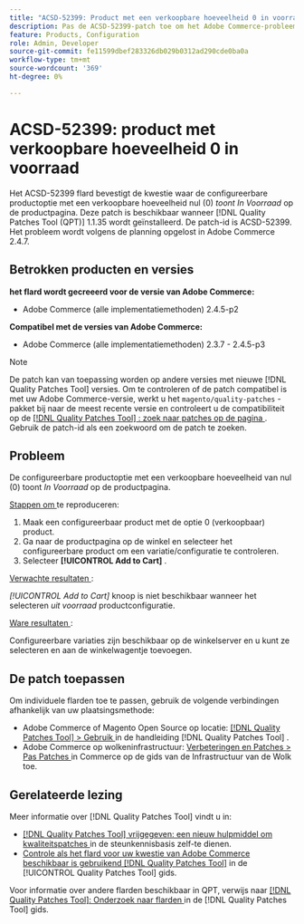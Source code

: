 ```yaml
---
title: "ACSD-52399: Product met een verkoopbare hoeveelheid 0 in voorraad"
description: Pas de ACSD-52399-patch toe om het Adobe Commerce-probleem op te lossen, waarbij de configureerbare productoptie met een verkoopbare hoeveelheid van 0 *In Stock* op de productpagina wordt weergegeven.
feature: Products, Configuration
role: Admin, Developer
source-git-commit: fe11599dbef283326db029b0312ad290cde0ba0a
workflow-type: tm+mt
source-wordcount: '369'
ht-degree: 0%

---
```


# ACSD-52399: product met verkoopbare hoeveelheid 0 in voorraad

Het ACSD-52399 flard bevestigt de kwestie waar de configureerbare productoptie met een verkoopbare hoeveelheid nul (0) *toont In Voorraad* op de productpagina. Deze patch is beschikbaar wanneer [!DNL Quality Patches Tool (QPT)] 1.1.35 wordt geïnstalleerd. De patch-id is ACSD-52399. Het probleem wordt volgens de planning opgelost in Adobe Commerce 2.4.7.

## Betrokken producten en versies

**het flard wordt gecreeerd voor de versie van Adobe Commerce:**

* Adobe Commerce (alle implementatiemethoden) 2.4.5-p2

**Compatibel met de versies van Adobe Commerce:**

* Adobe Commerce (alle implementatiemethoden) 2.3.7 - 2.4.5-p3

>[!NOTE]
>
>De patch kan van toepassing worden op andere versies met nieuwe [!DNL Quality Patches Tool] versies. Om te controleren of de patch compatibel is met uw Adobe Commerce-versie, werkt u het `magento/quality-patches` -pakket bij naar de meest recente versie en controleert u de compatibiliteit op de [[!DNL Quality Patches Tool] : zoek naar patches op de pagina ](https://experienceleague.adobe.com/tools/commerce-quality-patches/index.html) . Gebruik de patch-id als een zoekwoord om de patch te zoeken.

## Probleem

De configureerbare productoptie met een verkoopbare hoeveelheid van nul (0) toont *In Voorraad* op de productpagina.

<u> Stappen om </u> te reproduceren:

1. Maak een configureerbaar product met de optie 0 (verkoopbaar) product.
1. Ga naar de productpagina op de winkel en selecteer het configureerbare product om een variatie/configuratie te controleren.
1. Selecteer **[!UICONTROL Add to Cart]** .

<u> Verwachte resultaten </u>:

*[!UICONTROL Add to Cart]* knoop is niet beschikbaar wanneer het selecteren *uit voorraad* productconfiguratie.

<u> Ware resultaten </u>:

Configureerbare variaties zijn beschikbaar op de winkelserver en u kunt ze selecteren en aan de winkelwagentje toevoegen.

## De patch toepassen

Om individuele flarden toe te passen, gebruik de volgende verbindingen afhankelijk van uw plaatsingsmethode:

* Adobe Commerce of Magento Open Source op locatie: [[!DNL Quality Patches Tool]  > Gebruik ](/help/tools/quality-patches-tool/usage.md) in de handleiding [!DNL Quality Patches Tool] .
* Adobe Commerce op wolkeninfrastructuur: [ Verbeteringen en Patches > Pas Patches ](https://experienceleague.adobe.com/docs/commerce-cloud-service/user-guide/develop/upgrade/apply-patches.html) in Commerce op de gids van de Infrastructuur van de Wolk toe.

## Gerelateerde lezing

Meer informatie over [!DNL Quality Patches Tool] vindt u in:

* [[!DNL Quality Patches Tool]  vrijgegeven: een nieuw hulpmiddel om kwaliteitspatches ](https://experienceleague.adobe.com/en/docs/commerce-knowledge-base/kb/announcements/commerce-announcements/magento-quality-patches-released-new-tool-to-self-serve-quality-patches) in de steunkennisbasis zelf-te dienen.
* [ Controle als het flard voor uw kwestie van Adobe Commerce beschikbaar is gebruikend  [!DNL Quality Patches Tool]](/help/tools/quality-patches-tool/patches-available-in-qpt/check-patch-for-magento-issue-with-magento-quality-patches.md) in de [!UICONTROL Quality Patches Tool] gids.


Voor informatie over andere flarden beschikbaar in QPT, verwijs naar [[!DNL Quality Patches Tool]: Onderzoek naar flarden ](https://experienceleague.adobe.com/tools/commerce-quality-patches/index.html) in de [!DNL Quality Patches Tool] gids.
